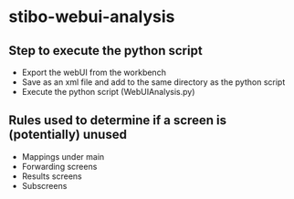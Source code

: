 # stibo-webui-analysis

## Step to execute the python script

- Export the webUI from the workbench
- Save as an xml file and add to the same directory as the python script
- Execute the python script (WebUIAnalysis.py)

## Rules used to determine if a screen is (potentially) unused

- Mappings under main	
- Forwarding screens
- Results screens
- Subscreens
